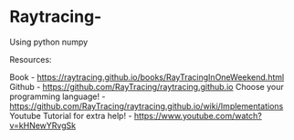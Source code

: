# Raytracing-
Using python numpy

Resources:

Book - https://raytracing.github.io/books/RayTracingInOneWeekend.html
Github - https://github.com/RayTracing/raytracing.github.io
Choose your programming language! - https://github.com/RayTracing/raytracing.github.io/wiki/Implementations
Youtube Tutorial for extra help! - https://www.youtube.com/watch?v=kHNewYRvgSk
